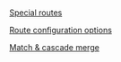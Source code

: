 #
[Special routes](./routing/special_routes.md)

[Route configuration options](./routing/route_configuration_options.md)

[Match & cascade merge](./routing/route_match_patterns.md)

#
